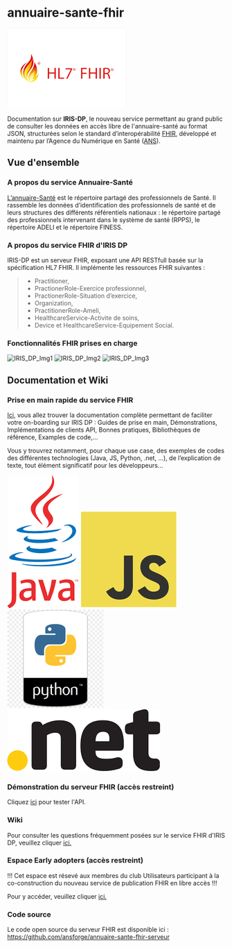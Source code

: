 # annuaire-sante-fhir 
![Logo FHIR](/img/fhir_hl7_logo.png?raw=true "HL7 FHIR")

Documentation sur <B>IRIS-DP</B>, le nouveau service permettant au grand public de consulter les données en accès libre de l'annuaire-santé au format JSON, structurées selon le standard d’interopérabilité [FHIR](https://www.hl7.org/fhir/), développé et maintenu par l’Agence du Numérique en Santé ([ANS](https://esante.gouv.fr/)).

## Vue d'ensemble
### A propos du service Annuaire-Santé
[L’annuaire-Santé](https://esante.gouv.fr/produits-services/annuaire-sante) est le répertoire partagé des professionnels de Santé. Il rassemble les données d’identification des professionnels de santé et de leurs structures des différents référentiels nationaux : le répertoire partagé des professionnels intervenant dans le système de santé (RPPS), le répertoire ADELI et le répertoire FINESS.

### A propos du service FHIR d'IRIS DP
IRIS-DP est un serveur FHIR, exposant une API RESTfull basée sur la spécification HL7 FHIR. Il implémente les ressources FHIR suivantes : 
> - Practitioner, 
> - PractionerRole-Exercice professionnel, 
> - PractionerRole-Situation d’exercice, 
> - Organization, 
> - PractitionerRole-Ameli, 
> - HealthcareService-Activite de soins, 
> - Device et HealthcareService-Equipement Social.

### Fonctionnalités FHIR prises en charge 
![IRIS_DP_Img1](https://user-images.githubusercontent.com/70761903/175964172-161d53c2-e0b6-44d4-8413-e6e7f11ccdcd.jpg)
![IRIS_DP_Img2](https://user-images.githubusercontent.com/70761903/175964301-f4f1fe38-3b54-4e6b-bf20-e44c2d153855.jpg)
![IRIS_DP_Img3](https://user-images.githubusercontent.com/70761903/175964348-2cc629d8-53b9-4550-b2dd-f22f1dc3919b.jpg)

## Documentation et Wiki
### Prise en main rapide du service FHIR 
[Ici](https://ansforge.github.io/annuaire-sante-fhir-documentation/), vous allez trouver la documentation complète permettant de faciliter votre on-boarding sur IRIS DP : Guides de prise en main, Démonstrations, Implémentations de clients API, Bonnes pratiques, Bibliothèques de référence, Examples de code,...

Vous y trouvrez notamment, pour chaque use case, des exemples de codes des différentes technologies (Java, JS, Python, .net, ...), de l’explication de texte, tout élément significatif pour les développeurs...

![Logo java](/img/java_logo.png?raw=true "Java") ![Logo JS](/img/js_logo.png?raw=true "JS") ![Logo Python](/img/python_logo.png?raw=true "Python") ![Logo dotnet](/img/dotnet_logo.png?raw=true ".Net") 

### Démonstration du serveur FHIR (accès restreint)
Cliquez [ici](https://demo.portail.openfhir.annuaire.asipsante.fr/) pour tester l'API.
### Wiki 
Pour consulter les questions fréquemment posées sur le service FHIR d'IRIS DP, veuillez cliquer [ici.](https://github.com/ansforge/annuaire-sante-api-openfhir/wiki)

### Espace Early adopters (accès restreint)
!!! Cet espace est résevé aux membres du club Utilisateurs participant à la co-construction du nouveau service de publication FHIR en libre accès !!! 

Pour y accéder, veuillez cliquer [ici.](https://esantegouv.sharepoint.com/sites/PartenairesRPPS/SitePages/Service-d'interrogation-IRIS-donn%C3%A9es-publiques.aspx)

### Code source
Le code open source du serveur FHIR est disponible ici : https://github.com/ansforge/annuaire-sante-fhir-serveur
